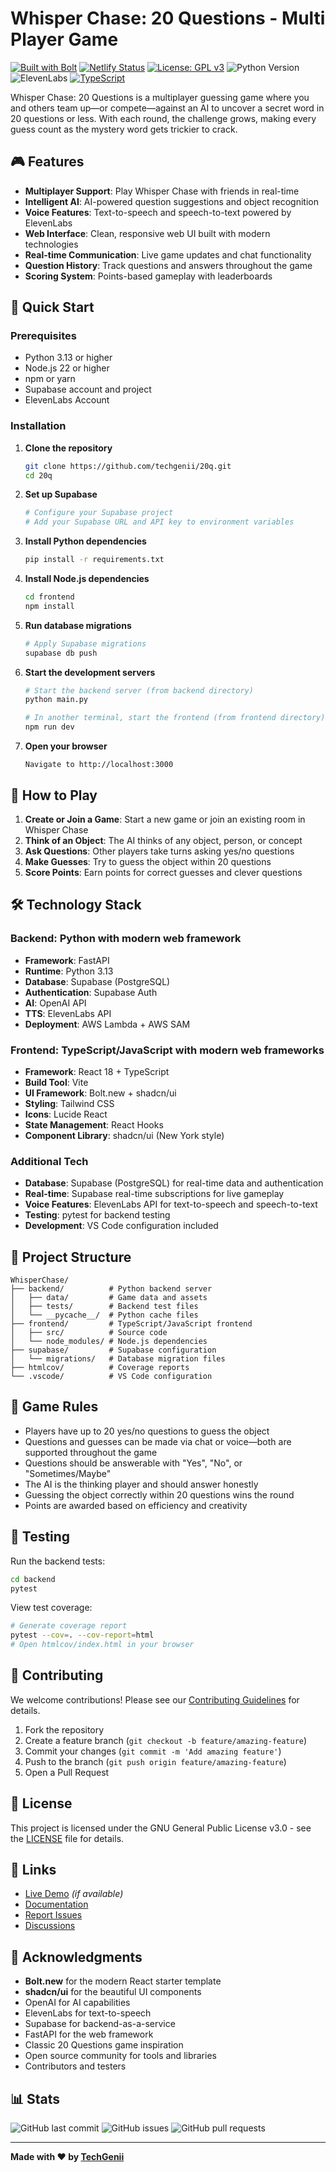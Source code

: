 # Whisper Chase: 20 Questions - Multi Player Game

[![Built with Bolt](https://img.shields.io/badge/Built%20with-Bolt-blue?style=flat-square)](https://bolt.new)
[![Netlify Status](https://api.netlify.com/api/v1/badges/5c35e962-3483-496c-b3ae-1e6cc7019008/deploy-status)](https://app.netlify.com/projects/startling-beijinho-0245f3/deploys)
[![License: GPL v3](https://img.shields.io/badge/License-GPLv3-blue.svg)](https://www.gnu.org/licenses/gpl-3.0)
![Python Version](https://img.shields.io/badge/python-3.13-blue)
![ElevenLabs](https://img.shields.io/badge/ElevenLabs-API-blueviolet)
[![TypeScript](https://img.shields.io/badge/typescript-4.0+-blue.svg)](https://www.typescriptlang.org/)

Whisper Chase: 20 Questions is a multiplayer guessing game where you and others team up—or compete—against an AI to uncover a secret word in 20 questions or less. With each round, the challenge grows, making every guess count as the mystery word gets trickier to crack.

## 🎮 Features

- **Multiplayer Support**: Play Whisper Chase with friends in real-time
- **Intelligent AI**: AI-powered question suggestions and object recognition
- **Voice Features**: Text-to-speech and speech-to-text powered by ElevenLabs
- **Web Interface**: Clean, responsive web UI built with modern technologies
- **Real-time Communication**: Live game updates and chat functionality
- **Question History**: Track questions and answers throughout the game
- **Scoring System**: Points-based gameplay with leaderboards

## 🚀 Quick Start

### Prerequisites

- Python 3.13 or higher
- Node.js 22 or higher
- npm or yarn
- Supabase account and project
- ElevenLabs Account

### Installation

1. **Clone the repository**
   ```bash
   git clone https://github.com/techgenii/20q.git
   cd 20q
   ```

2. **Set up Supabase**
   ```bash
   # Configure your Supabase project
   # Add your Supabase URL and API key to environment variables
   ```

3. **Install Python dependencies**
   ```bash
   pip install -r requirements.txt
   ```

4. **Install Node.js dependencies**
   ```bash
   cd frontend
   npm install
   ```

5. **Run database migrations**
   ```bash
   # Apply Supabase migrations
   supabase db push
   ```

6. **Start the development servers**
   ```bash
   # Start the backend server (from backend directory)
   python main.py
   
   # In another terminal, start the frontend (from frontend directory)
   npm run dev
   ```

7. **Open your browser**
   ```
   Navigate to http://localhost:3000
   ```

## 🎯 How to Play

1. **Create or Join a Game**: Start a new game or join an existing room in Whisper Chase
2. **Think of an Object**: The AI thinks of any object, person, or concept
3. **Ask Questions**: Other players take turns asking yes/no questions
4. **Make Guesses**: Try to guess the object within 20 questions
5. **Score Points**: Earn points for correct guesses and clever questions

## 🛠️ Technology Stack

### **Backend**: Python with modern web framework
- **Framework**: FastAPI
- **Runtime**: Python 3.13
- **Database**: Supabase (PostgreSQL)
- **Authentication**: Supabase Auth
- **AI**: OpenAI API
- **TTS**: ElevenLabs API
- **Deployment**: AWS Lambda + AWS SAM

### **Frontend**: TypeScript/JavaScript with modern web frameworks
- **Framework**: React 18 + TypeScript
- **Build Tool**: Vite
- **UI Framework**: Bolt.new + shadcn/ui
- **Styling**: Tailwind CSS
- **Icons**: Lucide React
- **State Management**: React Hooks
- **Component Library**: shadcn/ui (New York style)

### Additional Tech
- **Database**: Supabase (PostgreSQL) for real-time data and authentication
- **Real-time**: Supabase real-time subscriptions for live gameplay
- **Voice Features**: ElevenLabs API for text-to-speech and speech-to-text
- **Testing**: pytest for backend testing
- **Development**: VS Code configuration included

## 📁 Project Structure

```
WhisperChase/
├── backend/          # Python backend server
│   ├── data/         # Game data and assets
│   ├── tests/        # Backend test files
│   └── __pycache__/  # Python cache files
├── frontend/         # TypeScript/JavaScript frontend
│   ├── src/          # Source code
│   └── node_modules/ # Node.js dependencies
├── supabase/         # Supabase configuration
│   └── migrations/   # Database migration files
├── htmlcov/          # Coverage reports
└── .vscode/          # VS Code configuration
```

## 🎲 Game Rules

- Players have up to 20 yes/no questions to guess the object
- Questions and guesses can be made via chat or voice—both are supported throughout the game
- Questions should be answerable with "Yes", "No", or "Sometimes/Maybe"
- The AI is the thinking player and should answer honestly
- Guessing the object correctly within 20 questions wins the round
- Points are awarded based on efficiency and creativity

## 🧪 Testing

Run the backend tests:

```bash
cd backend
pytest
```

View test coverage:
```bash
# Generate coverage report
pytest --cov=. --cov-report=html
# Open htmlcov/index.html in your browser
```

## 🤝 Contributing

We welcome contributions! Please see our [Contributing Guidelines](CONTRIBUTING.md) for details.

1. Fork the repository
2. Create a feature branch (`git checkout -b feature/amazing-feature`)
3. Commit your changes (`git commit -m 'Add amazing feature'`)
4. Push to the branch (`git push origin feature/amazing-feature`)
5. Open a Pull Request

## 📝 License

This project is licensed under the GNU General Public License v3.0 - see the [LICENSE](LICENSE) file for details.

## 🔗 Links

- [Live Demo](https://whisperchase.xyz) *(if available)*
- [Documentation](https://github.com/techgenii/20q/wiki)
- [Report Issues](https://github.com/techgenii/20q/issues)
- [Discussions](https://github.com/techgenii/20q/discussions)

## 🙏 Acknowledgments

- **Bolt.new** for the modern React starter template
- **shadcn/ui** for the beautiful UI components
- OpenAI for AI capabilities
- ElevenLabs for text-to-speech
- Supabase for backend-as-a-service
- FastAPI for the web framework
- Classic 20 Questions game inspiration
- Open source community for tools and libraries
- Contributors and testers

## 📊 Stats

![GitHub last commit](https://img.shields.io/github/last-commit/techgenii/20q)
![GitHub issues](https://img.shields.io/github/issues/techgenii/20q)
![GitHub pull requests](https://img.shields.io/github/issues-pr/techgenii/20q)

---

**Made with ❤️ by [TechGenii](https://github.com/techgenii)**
